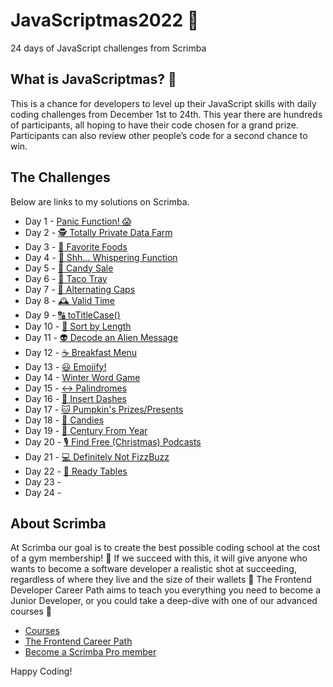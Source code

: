 # JavaScriptmas2022 🎄
24 days of JavaScript challenges from Scrimba

## What is JavaScriptmas? 🎁
This is a chance for developers to level up their JavaScript skills with daily coding challenges from December 1st to 24th. This year there are hundreds of participants, all hoping to have their code chosen for a grand prize. Participants can also review other people’s code for a second chance to win.

## The Challenges

Below are links to my solutions on Scrimba.

- Day 1 - [Panic Function! 😱](https://scrimba.com/scrim/co96646c89c3586524a6b7f75)
- Day 2 - [🕵️ Totally Private Data Farm](https://scrimba.com/scrim/co2b94c42867eae3e1e56d583)
- Day 3 - [🥐 Favorite Foods](https://scrimba.com/scrim/co22b4767a4f7c40dd9c7f37d)
- Day 4 - [🤫 Shh... Whispering Function](https://scrimba.com/scrim/coc924780a45744007a4c1c66)
- Day 5 - [🍭 Candy Sale](https://scrimba.com/scrim/co0084a748b8afa8f1b54851d)
- Day 6 - [🌮 Taco Tray](https://scrimba.com/scrim/co2eb42dfab791ae0fb5f9c74)
- Day 7 - [🔡 Alternating Caps](https://scrimba.com/scrim/co35044398324a97005bad510)
- Day 8 - [🕰️ Valid Time](https://scrimba.com/scrim/ckWqdKcV)
- Day 9 - [🔠 toTitleCase()](https://scrimba.com/scrim/co5f140cc8e1db6a62f5f0c7c)
- Day 10 - [📏 Sort by Length](https://scrimba.com/scrim/c9wRQ3Sp)
- Day 11 - [👽 Decode an Alien Message](https://scrimba.com/scrim/co63e4762bcb70b909002e639)
- Day 12 - [☕️ Breakfast Menu](https://scrimba.com/scrim/co98d4c848d12552148373e7d)
- Day 13 - [😃 Emojify!](https://scrimba.com/scrim/co01d46b5bb33769a91d72987)
- Day 14 - [Winter Word Game](https://scrimba.com/scrim/cbB44BfE)
- Day 15 - [↔️ Palindromes](https://scrimba.com/scrim/cob5f41a59f08fd7a31b705ad)
- Day 16 - [🤖 Insert Dashes](https://scrimba.com/scrim/cz2J9vU8)
- Day 17 - [🐱 Pumpkin's Prizes/Presents](https://scrimba.com/scrim/coae14e018dc83032dd05ffb4)
- Day 18 - [🍬 Candies](https://scrimba.com/scrim/cnDWd4CN)
- Day 19 - [📆 Century From Year](https://scrimba.com/scrim/cz2w9Gh9)
- Day 20 - [🎙️ Find Free (Christmas) Podcasts](https://scrimba.com/scrim/coe6f462e81d71c76614a7239)
- Day 21 - [💻 Definitely Not FizzBuzz](https://scrimba.com/scrim/coe0c469ca45e19abac60fbcf)
- Day 22 - [🍴 Ready Tables](https://scrimba.com/scrim/co7cc4ea3920f7d8cc1b8dd0b)
- Day 23 - []()
- Day 24 - []()

## About Scrimba

At Scrimba our goal is to create the best possible coding school at the cost of a gym membership! 💜
If we succeed with this, it will give anyone who wants to become a software developer a realistic shot at succeeding, regardless of where they live and the size of their wallets 🎉
The Frontend Developer Career Path aims to teach you everything you need to become a Junior Developer, or you could take a deep-dive with one of our advanced courses 🚀

- [Courses](https://scrimba.com/allcourses)
- [The Frontend Career Path](https://scrimba.com/learn/frontend)
- [Become a Scrimba Pro member](https://scrimba.com/pricing)

Happy Coding!
